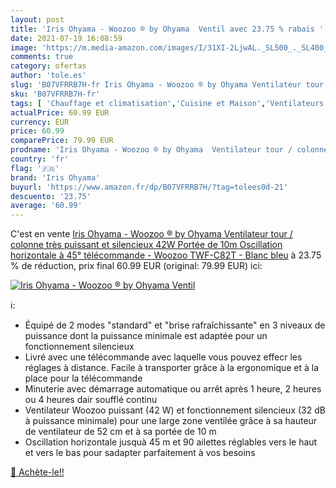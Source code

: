 ```yaml
---
layout: post
title: 'Iris Ohyama - Woozoo ® by Ohyama  Ventil avec 23.75 % rabais '
date: 2021-07-19 16:08:59
image: 'https://m.media-amazon.com/images/I/31XI-2LjwAL._SL500_._SL400_.jpg'
comments: true
category: ofertas
author: 'tole.es'
slug: 'B07VFRRB7H-fr Iris Ohyama - Woozoo ® by Ohyama Ventilateur tour /...'
sku: 'B07VFRRB7H-fr'
tags: [ 'Chauffage et climatisation','Cuisine et Maison','Ventilateurs','Ventilateurs colonne','iris ohyama', ]
actualPrice: 60.99 EUR
currency: EUR
price: 60.99
comparePrice: 79.99 EUR
prodname: 'Iris Ohyama - Woozoo ® by Ohyama  Ventilateur tour / colonne très puissant et silencieux  42W  Portée de 10m  Oscillation horizontale à 45°  télécommande  - Woozoo TWF-C82T - Blanc bleu'
country: 'fr'
flag: '🇫🇷'
brand: 'Iris Ohyama'
buyurl: 'https://www.amazon.fr/dp/B07VFRRB7H/?tag=tolees0d-21'
descuento: '23.75'
average: '60.99'
---
```


C'est en vente [Iris Ohyama - Woozoo ® by Ohyama  Ventilateur tour / colonne très puissant et silencieux  42W  Portée de 10m  Oscillation horizontale à 45°  télécommande  - Woozoo TWF-C82T - Blanc bleu](https://www.amazon.fr/dp/B07VFRRB7H/?tag=tolees0d-21)  à  23.75 % de réduction, prix final  60.99 EUR (original: 79.99 EUR) ici:

[![Iris Ohyama - Woozoo ® by Ohyama  Ventil](https://m.media-amazon.com/images/I/31XI-2LjwAL._SL500_._SL400_.jpg)](https://www.amazon.fr/dp/B07VFRRB7H/?tag=tolees0d-21)

ℹ️:

- Équipé de 2 modes "standard" et "brise rafraîchissante" en 3 niveaux de puissance dont la puissance minimale est adaptée pour un fonctionnement silencieux
- Livré avec une télécommande avec laquelle vous pouvez effecr les réglages à distance. Facile à transporter grâce à la ergonomique et à la place pour la télécommande
- Minuterie avec démarrage automatique ou arrêt après 1 heure, 2 heures ou 4 heures dair soufflé continu
- Ventilateur Woozoo puissant (42 W) et fonctionnement silencieux (32 dB à puissance minimale) pour une large zone ventilée grâce à sa hauteur de ventilateur de 52 cm et à sa portée de 10 m
- Oscillation horizontale jusquà 45 m et 90 ailettes réglables vers le haut et vers le bas pour sadapter parfaitement à vos besoins

[🛒 Achète-le!!](https://www.amazon.fr/dp/B07VFRRB7H/?tag=tolees0d-21)
